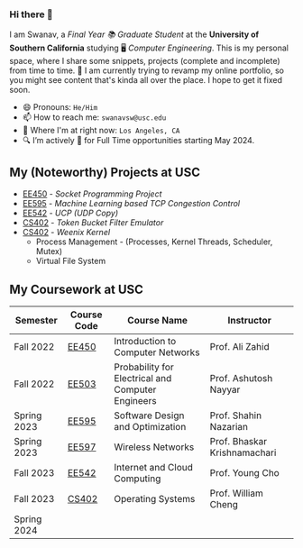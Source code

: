 ### Hi there 👋

I am Swanav, a *Final Year 📚 Graduate Student* at the **University of Southern California** studying 🖥️ *Computer Engineering*. This is my personal space, where I share some snippets, projects (complete and incomplete) from time to time. 🔭 I am currently trying to revamp my online portfolio, so you might see content that's kinda all over the place. I hope to get it fixed soon. 

- 😄 Pronouns: `He/Him`
- 📫 How to reach me: `swanavsw@usc.edu`
- 📍 Where I'm at right now: `Los Angeles, CA`
- 🔍 I’m actively 👀 for Full Time opportunities starting May 2024.

<!--
- 👯 I’m looking to collaborate on ...
- 🤔 I’m looking for help with ...
- 💬 Ask me about ...
- ⚡ Fun fact: ...
-->

## My (Noteworthy) Projects at USC

- [EE450][ee450-project] - *Socket Programming Project*
- [EE595][ee595-project] - *Machine Learning based TCP Congestion Control*
- [EE542][ucp-project  ]   - *UCP (UDP Copy)*
- [CS402][cs402-project] - *Token Bucket Filter Emulator*
- [CS402][cs402-project] - *Weenix Kernel*
  - Process Management - (Processes, Kernel Threads, Scheduler, Mutex)
  - Virtual File System

[ee450-project]: https://github.com/swanav/ee450-project-fall-22
[ee595-project]: https://github.com/swanav/ee595-project-spring-23
[ucp-project  ]:   https://github.com/swanav/ucp
[cs402-project]: https://github.com/swanav/cs402-project-fall-23

## My Coursework at USC

| Semester    | Course Code    | Course Name                                       | Instructor                   |
|-------------|----------------|---------------------------------------------------|------------------------------|
| Fall 2022   | [EE450][ee450] | Introduction to Computer Networks                 | Prof. Ali Zahid              |
| Fall 2022   | [EE503][ee503] | Probability for Electrical and Computer Engineers | Prof. Ashutosh Nayyar        |
| Spring 2023 | [EE595][ee595] | Software Design and Optimization                  | Prof. Shahin Nazarian        |
| Spring 2023 | [EE597][ee597] | Wireless Networks                                 | Prof. Bhaskar Krishnamachari |
| Fall 2023   | [EE542][ee542] | Internet and Cloud Computing                      | Prof. Young Cho              |
| Fall 2023   | [CS402][cs402] | Operating Systems                                 | Prof. William Cheng          |
| Spring 2024 |                |                                                   |                              |

[ee450]: https://web-app.usc.edu/ws/soc_archive/soc/term-20223/course/ee-450/index.html
[ee503]: https://web-app.usc.edu/ws/soc_archive/soc/term-20223/course/ee-503/index.html
[ee595]: https://web-app.usc.edu/ws/soc_archive/soc/term-20231/course/ee-595/index.html
[ee597]: https://web-app.usc.edu/ws/soc_archive/soc/term-20231/course/ee-597/index.html
[ee542]: https://classes.usc.edu/term-20233/course/ee-542/
[cs402]: https://classes.usc.edu/term-20233/course/csci-402/
<!--
[ee542]: https://web-app.usc.edu/ws/soc_archive/soc/term-20233/course/ee-542/index.html
[cs402]: https://web-app.usc.edu/ws/soc_archive/soc/term-20233/course/csci-402/index.html
-->


<!--
## Work Experience

### Tesla Inc, Vehicle Software Intern

### Eran Group, Sr. Firmware Engineer

### Havells India Limited, Engineer

### Havells India Limited, R&D Intern
-->

